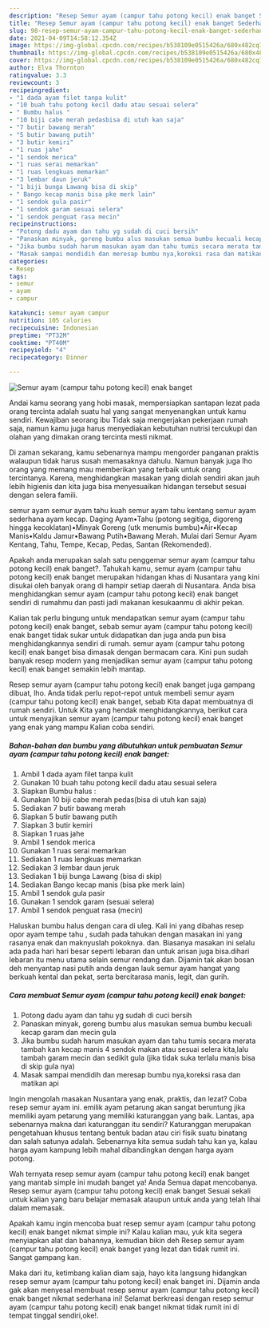 ```yaml
---
description: "Resep Semur ayam (campur tahu potong kecil) enak banget Sederhana dan Mudah Dibuat"
title: "Resep Semur ayam (campur tahu potong kecil) enak banget Sederhana dan Mudah Dibuat"
slug: 98-resep-semur-ayam-campur-tahu-potong-kecil-enak-banget-sederhana-dan-mudah-dibuat
date: 2021-04-09T14:58:12.354Z
image: https://img-global.cpcdn.com/recipes/b538109e0515426a/680x482cq70/semur-ayam-campur-tahu-potong-kecil-enak-banget-foto-resep-utama.jpg
thumbnail: https://img-global.cpcdn.com/recipes/b538109e0515426a/680x482cq70/semur-ayam-campur-tahu-potong-kecil-enak-banget-foto-resep-utama.jpg
cover: https://img-global.cpcdn.com/recipes/b538109e0515426a/680x482cq70/semur-ayam-campur-tahu-potong-kecil-enak-banget-foto-resep-utama.jpg
author: Elva Thornton
ratingvalue: 3.3
reviewcount: 3
recipeingredient:
- "1 dada ayam filet tanpa kulit"
- "10 buah tahu potong kecil dadu atau sesuai selera"
- " Bumbu halus "
- "10 biji cabe merah pedasbisa di utuh kan saja"
- "7 butir bawang merah"
- "5 butir bawang putih"
- "3 butir kemiri"
- "1 ruas jahe"
- "1 sendok merica"
- "1 ruas serai memarkan"
- "1 ruas lengkuas memarkan"
- "3 lembar daun jeruk"
- "1 biji bunga Lawang bisa di skip"
- " Bango kecap manis bisa pke merk lain"
- "1 sendok gula pasir"
- "1 sendok garam sesuai selera"
- "1 sendok penguat rasa mecin"
recipeinstructions:
- "Potong dadu ayam dan tahu yg sudah di cuci bersih"
- "Panaskan minyak, goreng bumbu alus masukan semua bumbu kecuali kecap garam dan mecin gula"
- "Jika bumbu sudah harum masukan ayam dan tahu tumis secara merata tambah kan kecap manis 4 sendok makan atau sesuai selera kita,lalu tambah garam mecin dan sedikit gula (jika tidak suka terlalu manis bisa di skip gula nya)"
- "Masak sampai mendidih dan meresap bumbu nya,koreksi rasa dan matikan api"
categories:
- Resep
tags:
- semur
- ayam
- campur

katakunci: semur ayam campur 
nutrition: 105 calories
recipecuisine: Indonesian
preptime: "PT32M"
cooktime: "PT40M"
recipeyield: "4"
recipecategory: Dinner

---
```



![Semur ayam (campur tahu potong kecil) enak banget](https://img-global.cpcdn.com/recipes/b538109e0515426a/680x482cq70/semur-ayam-campur-tahu-potong-kecil-enak-banget-foto-resep-utama.jpg)

Andai kamu seorang yang hobi masak, mempersiapkan santapan lezat pada orang tercinta adalah suatu hal yang sangat menyenangkan untuk kamu sendiri. Kewajiban seorang ibu Tidak saja mengerjakan pekerjaan rumah saja, namun kamu juga harus menyediakan kebutuhan nutrisi tercukupi dan olahan yang dimakan orang tercinta mesti nikmat.

Di zaman  sekarang, kamu sebenarnya mampu mengorder panganan praktis walaupun tidak harus susah memasaknya dahulu. Namun banyak juga lho orang yang memang mau memberikan yang terbaik untuk orang tercintanya. Karena, menghidangkan masakan yang diolah sendiri akan jauh lebih higienis dan kita juga bisa menyesuaikan hidangan tersebut sesuai dengan selera famili. 

semur ayam semur ayam tahu kuah semur ayam tahu kentang semur ayam sederhana ayam kecap. Daging Ayam•Tahu (potong segitiga, digoreng hingga kecoklatan)•Minyak Goreng (utk menumis bumbu)•Air•Kecap Manis•Kaldu Jamur•Bawang Putih•Bawang Merah. Mulai dari Semur Ayam Kentang, Tahu, Tempe, Kecap, Pedas, Santan (Rekomended).

Apakah anda merupakan salah satu penggemar semur ayam (campur tahu potong kecil) enak banget?. Tahukah kamu, semur ayam (campur tahu potong kecil) enak banget merupakan hidangan khas di Nusantara yang kini disukai oleh banyak orang di hampir setiap daerah di Nusantara. Anda bisa menghidangkan semur ayam (campur tahu potong kecil) enak banget sendiri di rumahmu dan pasti jadi makanan kesukaanmu di akhir pekan.

Kalian tak perlu bingung untuk mendapatkan semur ayam (campur tahu potong kecil) enak banget, sebab semur ayam (campur tahu potong kecil) enak banget tidak sukar untuk didapatkan dan juga anda pun bisa menghidangkannya sendiri di rumah. semur ayam (campur tahu potong kecil) enak banget bisa dimasak dengan bermacam cara. Kini pun sudah banyak resep modern yang menjadikan semur ayam (campur tahu potong kecil) enak banget semakin lebih mantap.

Resep semur ayam (campur tahu potong kecil) enak banget juga gampang dibuat, lho. Anda tidak perlu repot-repot untuk membeli semur ayam (campur tahu potong kecil) enak banget, sebab Kita dapat membuatnya di rumah sendiri. Untuk Kita yang hendak menghidangkannya, berikut cara untuk menyajikan semur ayam (campur tahu potong kecil) enak banget yang enak yang mampu Kalian coba sendiri.

<!--inarticleads1-->

##### Bahan-bahan dan bumbu yang dibutuhkan untuk pembuatan Semur ayam (campur tahu potong kecil) enak banget:

1. Ambil 1 dada ayam filet tanpa kulit
1. Gunakan 10 buah tahu potong kecil dadu atau sesuai selera
1. Siapkan  Bumbu halus :
1. Gunakan 10 biji cabe merah pedas(bisa di utuh kan saja)
1. Sediakan 7 butir bawang merah
1. Siapkan 5 butir bawang putih
1. Siapkan 3 butir kemiri
1. Siapkan 1 ruas jahe
1. Ambil 1 sendok merica
1. Gunakan 1 ruas serai memarkan
1. Sediakan 1 ruas lengkuas memarkan
1. Sediakan 3 lembar daun jeruk
1. Sediakan 1 biji bunga Lawang (bisa di skip)
1. Sediakan  Bango kecap manis (bisa pke merk lain)
1. Ambil 1 sendok gula pasir
1. Gunakan 1 sendok garam (sesuai selera)
1. Ambil 1 sendok penguat rasa (mecin)


Haluskan bumbu halus dengan cara di uleg. Kali ini yang dibahas resep opor ayam tempe tahu , sudah pada tahukan dengan masakan ini yang rasanya enak dan maknyuslah pokoknya. dan. Biasanya masakan ini selalu ada pada hari hari besar seperti lebaran dan untuk arisan juga bisa.dihari lebaran itu menu utama selain semur rendang dan. Dijamin tak akan bosan deh menyantap nasi putih anda dengan lauk semur ayam hangat yang berkuah kental dan pekat, serta bercitarasa manis, legit, dan gurih. 

<!--inarticleads2-->

##### Cara membuat Semur ayam (campur tahu potong kecil) enak banget:

1. Potong dadu ayam dan tahu yg sudah di cuci bersih
1. Panaskan minyak, goreng bumbu alus masukan semua bumbu kecuali kecap garam dan mecin gula
1. Jika bumbu sudah harum masukan ayam dan tahu tumis secara merata tambah kan kecap manis 4 sendok makan atau sesuai selera kita,lalu tambah garam mecin dan sedikit gula (jika tidak suka terlalu manis bisa di skip gula nya)
1. Masak sampai mendidih dan meresap bumbu nya,koreksi rasa dan matikan api


Ingin mengolah masakan Nusantara yang enak, praktis, dan lezat? Coba resep semur ayam ini. emilik ayam petarung akan sangat beruntung jika memiliki ayam petarung yang memiliki katuranggan yang baik. Lantas, apa sebenarnya makna dari katuranggan itu sendiri? Katuranggan merupakan pengetahuan khusus tentang bentuk badan atau ciri fisik suatu binatang dan salah satunya adalah. Sebenarnya kita semua sudah tahu kan ya, kalau harga ayam kampung lebih mahal dibandingkan dengan harga ayam potong. 

Wah ternyata resep semur ayam (campur tahu potong kecil) enak banget yang mantab simple ini mudah banget ya! Anda Semua dapat mencobanya. Resep semur ayam (campur tahu potong kecil) enak banget Sesuai sekali untuk kalian yang baru belajar memasak ataupun untuk anda yang telah lihai dalam memasak.

Apakah kamu ingin mencoba buat resep semur ayam (campur tahu potong kecil) enak banget nikmat simple ini? Kalau kalian mau, yuk kita segera menyiapkan alat dan bahannya, kemudian bikin deh Resep semur ayam (campur tahu potong kecil) enak banget yang lezat dan tidak rumit ini. Sangat gampang kan. 

Maka dari itu, ketimbang kalian diam saja, hayo kita langsung hidangkan resep semur ayam (campur tahu potong kecil) enak banget ini. Dijamin anda gak akan menyesal membuat resep semur ayam (campur tahu potong kecil) enak banget nikmat sederhana ini! Selamat berkreasi dengan resep semur ayam (campur tahu potong kecil) enak banget nikmat tidak rumit ini di tempat tinggal sendiri,oke!.

